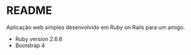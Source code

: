 # README

Aplicação web simples desenvolvido em Ruby on Rails para um amigo. 

* Ruby version 2.6.6
* Bootstrap 4
